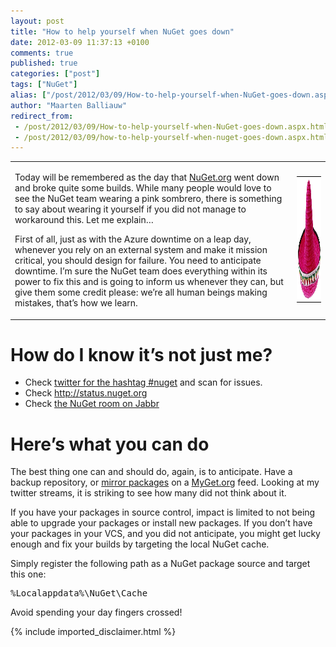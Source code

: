 ```yaml
---
layout: post
title: "How to help yourself when NuGet goes down"
date: 2012-03-09 11:37:13 +0100
comments: true
published: true
categories: ["post"]
tags: ["NuGet"]
alias: ["/post/2012/03/09/How-to-help-yourself-when-NuGet-goes-down.aspx", "/post/2012/03/09/how-to-help-yourself-when-nuget-goes-down.aspx"]
author: "Maarten Balliauw"
redirect_from:
 - /post/2012/03/09/How-to-help-yourself-when-NuGet-goes-down.aspx.html
 - /post/2012/03/09/how-to-help-yourself-when-nuget-goes-down.aspx.html
---
```


<table><tbody>     <tr>       <td>         <p>Today will be remembered as the day that <a href="http://www.nuget.org" target="_blank">NuGet.org</a> went down and broke quite some builds. While many people would love to see the NuGet team wearing a pink sombrero, there is something to say about wearing it yourself if you did not manage to workaround this. Let me explain…</p>          <p>First of all, just as with the Azure downtime on a leap day, whenever you rely on an external system and make it mission critical, you should design for failure. You need to anticipate downtime. I’m sure the NuGet team does everything within its power to fix this and is going to inform us whenever they can, but give them some credit please: we’re all human beings making mistakes, that’s how we learn.</p>       </td>        <td><a href="/images/pinksombrero.png" target="_blank"><img style="background-image: none; border-right-width: 0px; padding-left: 0px; padding-right: 0px; display: inline; border-top-width: 0px; border-bottom-width: 0px; border-left-width: 0px; padding-top: 0px" title="pinksombrero" border="0" alt="pinksombrero" src="/images/pinksombrero_thumb.png" width="285" height="202" /></a> </td>     </tr>   </tbody></table>  <h1>How do I know it’s not just me?</h1>  <ul>   <li>Check <a href="https://twitter.com/#!/search/%23nuget" target="_blank">twitter for the hashtag #nuget</a> and scan for issues. </li>    <li>Check <a href="http://status.nuget.org">http://status.nuget.org</a> </li>    <li>Check <a href="http://jabbr.net/#/rooms/nuget" target="_blank">the NuGet room on Jabbr</a> </li> </ul>  <h1>Here’s what you can do</h1>  <p>The best thing one can and should do, again, is to anticipate. Have a backup repository, or <a href="http://blog.maartenballiauw.be/post/2011/07/15/Copy-packages-from-one-NuGet-feed-to-another.aspx" target="_blank">mirror packages</a> on a <a href="http://www.myget.org" target="_blank">MyGet.org</a> feed. Looking at my twitter streams, it is striking to see how many did not think about it.</p>  <p>If you have your packages in source control, impact is limited to not being able to upgrade your packages or install new packages. If you don’t have your packages in your VCS, and you did not anticipate, you might get lucky enough and fix your builds by targeting the local NuGet cache.</p>  <p>Simply register the following path as a NuGet package source and target this one:</p>  <div style="padding-bottom: 0px; margin: 0px; padding-left: 0px; padding-right: 0px; display: inline; float: none; padding-top: 0px" id="scid:f32c3428-b7e9-4f15-a8ea-c502c7ff2e88:696ca5ca-f5f5-4890-a854-0825adbbcfd1" class="wlWriterEditableSmartContent"><pre class="brush: text;gutter:false;">%Localappdata%\NuGet\Cache</pre></div>

<p>Avoid spending your day fingers crossed!</p>

{% include imported_disclaimer.html %}

